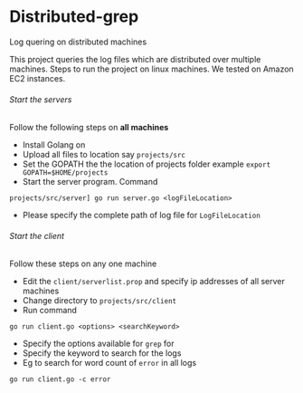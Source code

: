 # Distributed-grep
Log quering on distributed machines

This project queries the log files which are distributed over multiple machines. Steps to run the project on linux machines. We tested on Amazon EC2 instances. 

###### Start the servers
Follow the following steps on **all machines**
- Install Golang on 
- Upload all files to location say `projects/src` 
- Set the GOPATH the the location of projects folder example `export GOPATH=$HOME/projects`
- Start the server program. Command
```
projects/src/server] go run server.go <logFileLocation>
```
- Please specify the complete path of log file for `LogFileLocation`

###### Start the client 
Follow these steps on any one machine
- Edit the `client/serverlist.prop` and specify ip addresses of all server machines
- Change directory to `projects/src/client`
- Run command
```
go run client.go <options> <searchKeyword>
```
- Specify the options available for `grep` for <options>
- Specify the keyword to search for the logs
- Eg to search for word count of `error` in all logs
```
go run client.go -c error
```  
